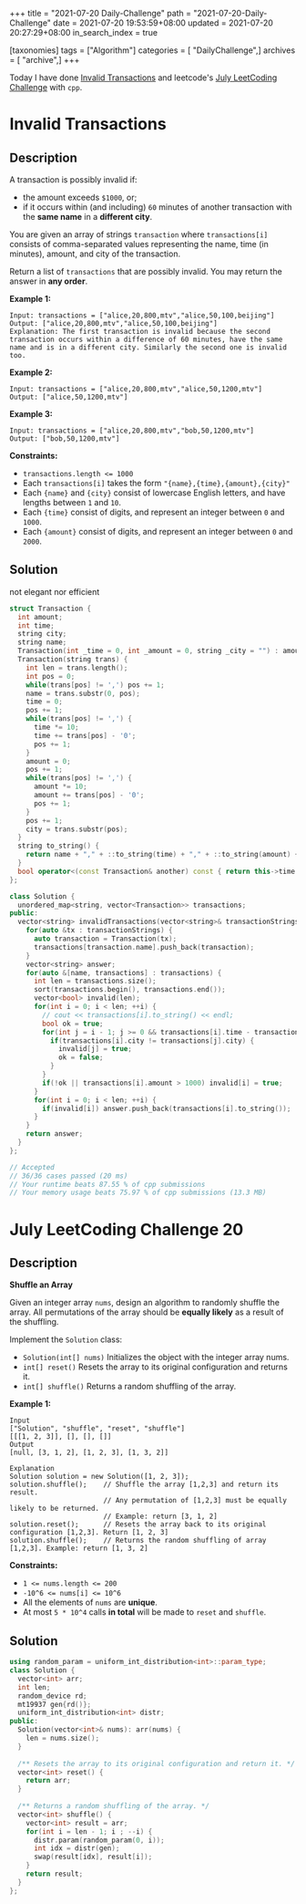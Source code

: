 +++
title = "2021-07-20 Daily-Challenge"
path = "2021-07-20-Daily-Challenge"
date = 2021-07-20 19:53:59+08:00
updated = 2021-07-20 20:27:29+08:00
in_search_index = true

[taxonomies]
tags = ["Algorithm"]
categories = [ "DailyChallenge",]
archives = [ "archive",]
+++

Today I have done [Invalid Transactions](https://leetcode.com/problems/invalid-transactions/description/) and leetcode's [July LeetCoding Challenge](https://leetcode.com/explore/challenge/card/july-leetcoding-challenge-2021/610/week-3-july-15th-july-21st/3820/) with `cpp`.

<!-- more -->

# Invalid Transactions

## Description

A transaction is possibly invalid if:

- the amount exceeds `$1000`, or;
- if it occurs within (and including) `60` minutes of another transaction with the **same name** in a **different city**.

You are given an array of strings `transaction` where `transactions[i]` consists of comma-separated values representing the name, time (in minutes), amount, and city of the transaction.

Return a list of `transactions` that are possibly invalid. You may return the answer in **any order**.

 

**Example 1:**

```
Input: transactions = ["alice,20,800,mtv","alice,50,100,beijing"]
Output: ["alice,20,800,mtv","alice,50,100,beijing"]
Explanation: The first transaction is invalid because the second transaction occurs within a difference of 60 minutes, have the same name and is in a different city. Similarly the second one is invalid too.
```

**Example 2:**

```
Input: transactions = ["alice,20,800,mtv","alice,50,1200,mtv"]
Output: ["alice,50,1200,mtv"]
```

**Example 3:**

```
Input: transactions = ["alice,20,800,mtv","bob,50,1200,mtv"]
Output: ["bob,50,1200,mtv"]
```

 

**Constraints:**

- `transactions.length <= 1000`
- Each `transactions[i]` takes the form `"{name},{time},{amount},{city}"`
- Each `{name}` and `{city}` consist of lowercase English letters, and have lengths between `1` and `10`.
- Each `{time}` consist of digits, and represent an integer between `0` and `1000`.
- Each `{amount}` consist of digits, and represent an integer between `0` and `2000`.

## Solution

not elegant nor efficient

``` cpp
struct Transaction {
  int amount;
  int time;
  string city;
  string name;
  Transaction(int _time = 0, int _amount = 0, string _city = "") : amount(_amount), time(_time), city(_city) {}
  Transaction(string trans) {
    int len = trans.length();
    int pos = 0;
    while(trans[pos] != ',') pos += 1;
    name = trans.substr(0, pos);
    time = 0;
    pos += 1;
    while(trans[pos] != ',') {
      time *= 10;
      time += trans[pos] - '0';
      pos += 1;
    }
    amount = 0;
    pos += 1;
    while(trans[pos] != ',') {
      amount *= 10;
      amount += trans[pos] - '0';
      pos += 1;
    }
    pos += 1;
    city = trans.substr(pos);
  }
  string to_string() {
    return name + "," + ::to_string(time) + "," + ::to_string(amount) + "," + city;
  }
  bool operator<(const Transaction& another) const { return this->time < another.time; }
};

class Solution {
  unordered_map<string, vector<Transaction>> transactions;
public:
  vector<string> invalidTransactions(vector<string>& transactionStrings) {
    for(auto &tx : transactionStrings) {
      auto transaction = Transaction(tx);
      transactions[transaction.name].push_back(transaction);
    }
    vector<string> answer;
    for(auto &[name, transactions] : transactions) {
      int len = transactions.size();
      sort(transactions.begin(), transactions.end());
      vector<bool> invalid(len);
      for(int i = 0; i < len; ++i) {
        // cout << transactions[i].to_string() << endl;
        bool ok = true;
        for(int j = i - 1; j >= 0 && transactions[i].time - transactions[j].time <= 60; --j) {
          if(transactions[i].city != transactions[j].city) {
            invalid[j] = true;
            ok = false;
          }
        }
        if(!ok || transactions[i].amount > 1000) invalid[i] = true;
      }
      for(int i = 0; i < len; ++i) {
        if(invalid[i]) answer.push_back(transactions[i].to_string());
      }
    }
    return answer;
  }
};

// Accepted
// 36/36 cases passed (20 ms)
// Your runtime beats 87.55 % of cpp submissions
// Your memory usage beats 75.97 % of cpp submissions (13.3 MB)
```

# July LeetCoding Challenge 20

## Description

**Shuffle an Array**

Given an integer array `nums`, design an algorithm to randomly shuffle the array. All permutations of the array should be **equally likely** as a result of the shuffling.

Implement the `Solution` class:

- `Solution(int[] nums)` Initializes the object with the integer array nums.
- `int[] reset()` Resets the array to its original configuration and returns it.
- `int[] shuffle()` Returns a random shuffling of the array.

 

**Example 1:**

```
Input
["Solution", "shuffle", "reset", "shuffle"]
[[[1, 2, 3]], [], [], []]
Output
[null, [3, 1, 2], [1, 2, 3], [1, 3, 2]]

Explanation
Solution solution = new Solution([1, 2, 3]);
solution.shuffle();    // Shuffle the array [1,2,3] and return its result.
                       // Any permutation of [1,2,3] must be equally likely to be returned.
                       // Example: return [3, 1, 2]
solution.reset();      // Resets the array back to its original configuration [1,2,3]. Return [1, 2, 3]
solution.shuffle();    // Returns the random shuffling of array [1,2,3]. Example: return [1, 3, 2]
```

 

**Constraints:**

- `1 <= nums.length <= 200`
- `-10^6 <= nums[i] <= 10^6`
- All the elements of `nums` are **unique**.
- At most `5 * 10^4` calls **in total** will be made to `reset` and `shuffle`.

## Solution

``` cpp
using random_param = uniform_int_distribution<int>::param_type;
class Solution {
  vector<int> arr;
  int len;
  random_device rd;
  mt19937 gen{rd()};
  uniform_int_distribution<int> distr;
public:
  Solution(vector<int>& nums): arr(nums) {
    len = nums.size();
  }
  
  /** Resets the array to its original configuration and return it. */
  vector<int> reset() {
    return arr;
  }
  
  /** Returns a random shuffling of the array. */
  vector<int> shuffle() {
    vector<int> result = arr;
    for(int i = len - 1; i ; --i) {
      distr.param(random_param(0, i));
      int idx = distr(gen);
      swap(result[idx], result[i]);
    }
    return result;
  }
};
```
